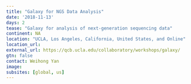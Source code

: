 ```yaml
---
title: "Galaxy for NGS Data Analysis"
date: '2018-11-13'
days: 2
tease: "Galaxy for analysis of next-generation sequencing data"
continent: NA
location: "UCLA, Los Angeles, California, United States, and Online"
location_url:
external_url: https://qcb.ucla.edu/collaboratory/workshops/galaxy/
gtn: false
contact: Weihong Yan 
image: 
subsites: [global, us]
---
```

